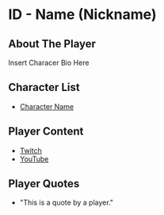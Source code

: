 # ID - Name (Nickname)
## About The Player
Insert Characer Bio Here

## Character List
- [Character Name](https://wiki.FirstRateRoleplay.com/characters/YOURCHARACTERNAME.html)

## Player Content
- [Twitch](https://twitch.tv/INSERTYOURCHANNELNAMEHERE)
- [YouTube](https://youtube.com/@INSERTYOURCHANNELHERE)

## Player Quotes
- "This is a quote by a player." 
  
  